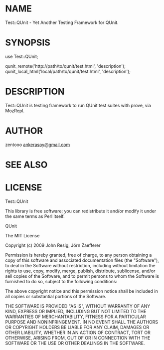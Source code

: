 # NAME

Test::QUnit - Yet Another Testing Framework for QUnit.

# SYNOPSIS

  use Test::QUnit;

  qunit_remote('http://path/to/qunit/test.html', 'description');
  qunit_local_html('local/path/to/qunit/test.html', 'description');

# DESCRIPTION

Test::QUnit is testing framework to run QUnit test suites with prove, via MozRepl.

# AUTHOR

zentooo <ankerasoy@gmail.com>

# SEE ALSO

# LICENSE



Test::QUnit

This library is free software; you can redistribute it and/or modify
it under the same terms as Perl itself.



QUnit

The MIT License

Copyright (c) 2009 John Resig, Jörn Zaefferer

Permission is hereby granted, free of charge, to any person obtaining a copy
of this software and associated documentation files (the "Software"), to deal
in the Software without restriction, including without limitation the rights
to use, copy, modify, merge, publish, distribute, sublicense, and/or sell
copies of the Software, and to permit persons to whom the Software is
furnished to do so, subject to the following conditions:

The above copyright notice and this permission notice shall be included in
all copies or substantial portions of the Software.

THE SOFTWARE IS PROVIDED "AS IS", WITHOUT WARRANTY OF ANY KIND, EXPRESS OR
IMPLIED, INCLUDING BUT NOT LIMITED TO THE WARRANTIES OF MERCHANTABILITY,
FITNESS FOR A PARTICULAR PURPOSE AND NONINFRINGEMENT. IN NO EVENT SHALL THE
AUTHORS OR COPYRIGHT HOLDERS BE LIABLE FOR ANY CLAIM, DAMAGES OR OTHER
LIABILITY, WHETHER IN AN ACTION OF CONTRACT, TORT OR OTHERWISE, ARISING FROM,
OUT OF OR IN CONNECTION WITH THE SOFTWARE OR THE USE OR OTHER DEALINGS IN
THE SOFTWARE.